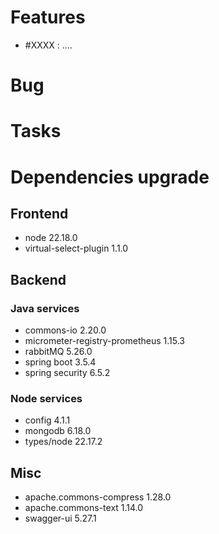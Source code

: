 
# Features

- #XXXX : ....

# Bug



# Tasks

  
# Dependencies upgrade

## Frontend
- node 22.18.0
- virtual-select-plugin 1.1.0

## Backend 


### Java services 

- commons-io 2.20.0
- micrometer-registry-prometheus 1.15.3
- rabbitMQ 5.26.0
- spring boot 3.5.4
- spring security 6.5.2


  
### Node services

- config 4.1.1
- mongodb 6.18.0
- types/node 22.17.2

## Misc

- apache.commons-compress 1.28.0
- apache.commons-text 1.14.0
- swagger-ui 5.27.1





